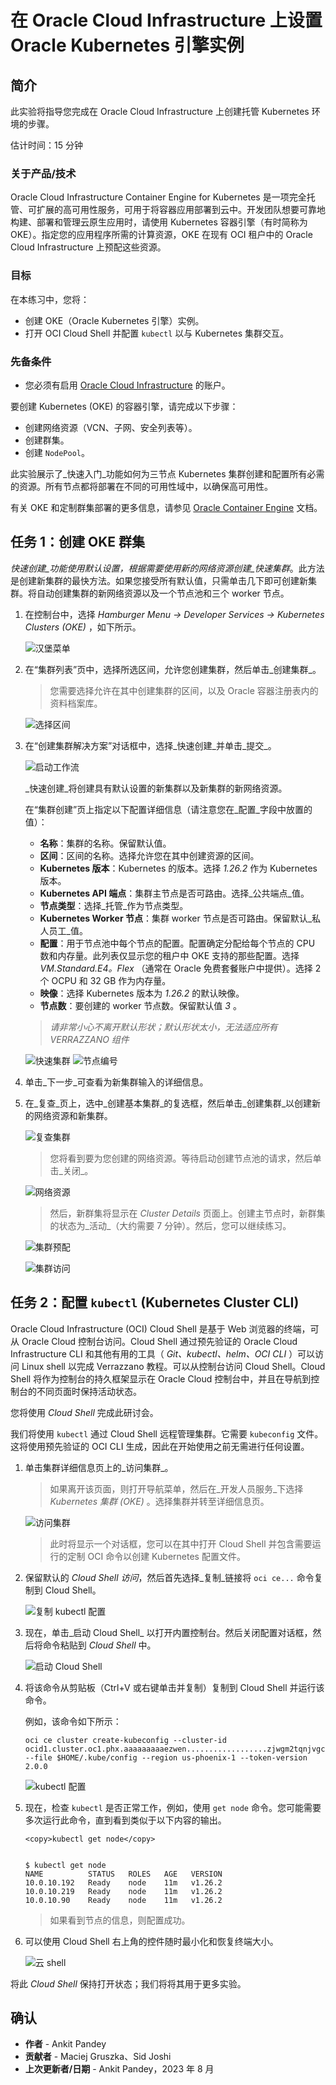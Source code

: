 # 在 Oracle Cloud Infrastructure 上设置 Oracle Kubernetes 引擎实例

## 简介

此实验将指导您完成在 Oracle Cloud Infrastructure 上创建托管 Kubernetes 环境的步骤。

估计时间：15 分钟

### 关于产品/技术

Oracle Cloud Infrastructure Container Engine for Kubernetes 是一项完全托管、可扩展的高可用性服务，可用于将容器应用部署到云中。开发团队想要可靠地构建、部署和管理云原生应用时，请使用 Kubernetes 容器引擎（有时简称为 OKE）。指定您的应用程序所需的计算资源，OKE 在现有 OCI 租户中的 Oracle Cloud Infrastructure 上预配这些资源。

### 目标

在本练习中，您将：

*   创建 OKE（Oracle Kubernetes 引擎）实例。
*   打开 OCI Cloud Shell 并配置 `kubectl` 以与 Kubernetes 集群交互。

### 先备条件

*   您必须有启用 [Oracle Cloud Infrastructure](https://cloud.oracle.com/en_US/cloud-infrastructure) 的账户。

要创建 Kubernetes (OKE) 的容器引擎，请完成以下步骤：

*   创建网络资源（VCN、子网、安全列表等）。
*   创建群集。
*   创建 `NodePool`。

此实验展示了_快速入门_功能如何为三节点 Kubernetes 集群创建和配置所有必需的资源。所有节点都将部署在不同的可用性域中，以确保高可用性。

有关 OKE 和定制群集部署的更多信息，请参见 [Oracle Container Engine](https://docs.cloud.oracle.com/iaas/Content/ContEng/Concepts/contengoverview.htm) 文档。

## 任务 1：创建 OKE 群集

_快速创建_功能使用默认设置，根据需要使用新的网络资源创建_快速集群_。此方法是创建新集群的最快方法。如果您接受所有默认值，只需单击几下即可创建新集群。将自动创建集群的新网络资源以及一个节点池和三个 worker 节点。

1.  在控制台中，选择 _Hamburger Menu -> Developer Services -> Kubernetes Clusters (OKE)_ ，如下所示。
    
    ![汉堡菜单](images/hamburger-menu.png " ")
    
2.  在“集群列表”页中，选择所选区间，允许您创建集群，然后单击_创建集群_。
    
    > 您需要选择允许在其中创建集群的区间，以及 Oracle 容器注册表内的资料档案库。
    
    ![选择区间](images/select-compartment.png " ")
    
3.  在“创建集群解决方案”对话框中，选择_快速创建_并单击_提交_。
    
    ![启动工作流](images/launch-workflow.png " ")
    
    _快速创建_将创建具有默认设置的新集群以及新集群的新网络资源。
    
    在“集群创建”页上指定以下配置详细信息（请注意您在_配置_字段中放置的值）：
    
    *   **名称**：集群的名称。保留默认值。
    *   **区间**：区间的名称。选择允许您在其中创建资源的区间。
    *   **Kubernetes 版本**：Kubernetes 的版本。选择 _1.26.2_ 作为 Kubernetes 版本。
    *   **Kubernetes API 端点**：集群主节点是否可路由。选择_公共端点_值。
    *   **节点类型**：选择_托管_作为节点类型。
    *   **Kubernetes Worker 节点**：集群 worker 节点是否可路由。保留默认_私人员工_值。
    *   **配置**：用于节点池中每个节点的配置。配置确定分配给每个节点的 CPU 数和内存量。此列表仅显示您的租户中 OKE 支持的那些配置。选择 _VM.Standard.E4。Flex_ （通常在 Oracle 免费套餐账户中提供）。选择 2 个 OCPU 和 32 GB 作为内存量。
    *   **映像**：选择 Kubernetes 版本为 _1.26.2_ 的默认映像。
    *   **节点数**：要创建的 worker 节点数。保留默认值 _3_ 。
    
    > _请非常小心不离开默认形状；默认形状太小，无法适应所有 VERRAZZANO 组件_
    
    ![快速集群](images/quick-cluster.png " ") ![节点编号](images/node-number.png " ")
    
4.  单击_下一步_可查看为新集群输入的详细信息。
    
5.  在_复查_页上，选中_创建基本集群_的复选框，然后单击_创建集群_以创建新的网络资源和新集群。
    
    ![复查集群](images/review-cluster.png " ")
    
    > 您将看到要为您创建的网络资源。等待启动创建节点池的请求，然后单击_关闭_。
    
    ![网络资源](images/network-resource.png " ")
    
    > 然后，新群集将显示在 _Cluster Details_ 页面上。创建主节点时，新群集的状态为_活动_（大约需要 7 分钟）。然后，您可以继续练习。
    
    ![集群预配](images/cluster-provision.png " ")
    
    ![集群访问](images/cluster-access.png " ")
    

## 任务 2：配置 `kubectl` (Kubernetes Cluster CLI)

Oracle Cloud Infrastructure (OCI) Cloud Shell 是基于 Web 浏览器的终端，可从 Oracle Cloud 控制台访问。Cloud Shell 通过预先验证的 Oracle Cloud Infrastructure CLI 和其他有用的工具（ _Git、kubectl、helm、OCI CLI_ ）可以访问 Linux shell 以完成 Verrazzano 教程。可以从控制台访问 Cloud Shell。Cloud Shell 将作为控制台的持久框架显示在 Oracle Cloud 控制台中，并且在导航到控制台的不同页面时保持活动状态。

您将使用 _Cloud Shell_ 完成此研讨会。

我们将使用 `kubectl` 通过 Cloud Shell 远程管理集群。它需要 `kubeconfig` 文件。这将使用预先验证的 OCI CLI 生成，因此在开始使用之前无需进行任何设置。

1.  单击集群详细信息页上的_访问集群_。
    
    > 如果离开该页面，则打开导航菜单，然后在_开发人员服务_下选择 _Kubernetes 集群 (OKE)_ 。选择集群并转至详细信息页。
    
    ![访问集群](images/access-cluster.png " ")
    
    > 此时将显示一个对话框，您可以在其中打开 Cloud Shell 并包含需要运行的定制 OCI 命令以创建 Kubernetes 配置文件。
    
2.  保留默认的 _Cloud Shell 访问_，然后首先选择_复制_链接将 `oci ce...` 命令复制到 Cloud Shell。
    
    ![复制 kubectl 配置](images/copy-config.png " ")
    
3.  现在，单击_启动 Cloud Shell_ 以打开内置控制台。然后关闭配置对话框，然后将命令粘贴到 _Cloud Shell_ 中。
    
    ![启动 Cloud Shell](images/launch-cloudshell.png " ")
    
4.  将该命令从剪贴板（Ctrl+V 或右键单击并复制）复制到 Cloud Shell 并运行该命令。
    
    例如，该命令如下所示：
    
        oci ce cluster create-kubeconfig --cluster-id ocid1.cluster.oc1.phx.aaaaaaaaaezwen..................zjwgm2tqnjvgc2dey3emnsd --file $HOME/.kube/config --region us-phoenix-1 --token-version 2.0.0
        
    
    ![kubectl 配置](images/kube-config.png " ")
    
5.  现在，检查 `kubectl` 是否正常工作，例如，使用 `get node` 命令。您可能需要多次运行此命令，直到看到类似于以下内容的输出。
    
        <copy>kubectl get node</copy>
        
    
        $ kubectl get node
        NAME          STATUS   ROLES   AGE   VERSION
        10.0.10.192   Ready    node    11m   v1.26.2
        10.0.10.219   Ready    node    11m   v1.26.2
        10.0.10.90    Ready    node    11m   v1.26.2
        
    
    > 如果看到节点的信息，则配置成功。
    
6.  可以使用 Cloud Shell 右上角的控件随时最小化和恢复终端大小。
    
    ![云 shell](images/cloudshell.png " ")
    

将此 _Cloud Shell_ 保持打开状态；我们将将其用于更多实验。

## 确认

*   **作者** - Ankit Pandey
*   **贡献者** - Maciej Gruszka、Sid Joshi
*   **上次更新者/日期** - Ankit Pandey，2023 年 8 月